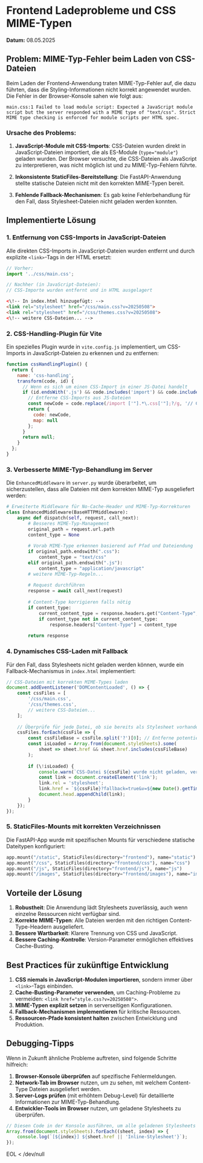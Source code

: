 # Frontend Ladeprobleme und CSS MIME-Typen

**Datum:** 08.05.2025

## Problem: MIME-Typ-Fehler beim Laden von CSS-Dateien

Beim Laden der Frontend-Anwendung traten MIME-Typ-Fehler auf, die dazu führten, dass die Styling-Informationen nicht korrekt angewendet wurden. Die Fehler in der Browser-Konsole sahen wie folgt aus:

```
main.css:1 Failed to load module script: Expected a JavaScript module script but the server responded with a MIME type of "text/css". Strict MIME type checking is enforced for module scripts per HTML spec.
```

### Ursache des Problems:

1. **JavaScript-Module mit CSS-Imports**: CSS-Dateien wurden direkt in JavaScript-Dateien importiert, die als ES-Module (`type="module"`) geladen wurden. Der Browser versuchte, die CSS-Dateien als JavaScript zu interpretieren, was nicht möglich ist und zu MIME-Typ-Fehlern führte.

2. **Inkonsistente StaticFiles-Bereitstellung**: Die FastAPI-Anwendung stellte statische Dateien nicht mit den korrekten MIME-Typen bereit.

3. **Fehlende Fallback-Mechanismen**: Es gab keine Fehlerbehandlung für den Fall, dass Stylesheet-Dateien nicht geladen werden konnten.

## Implementierte Lösung

### 1. Entfernung von CSS-Imports in JavaScript-Dateien

Alle direkten CSS-Imports in JavaScript-Dateien wurden entfernt und durch explizite `<link>`-Tags in der HTML ersetzt:

```javascript
// Vorher:
import '../css/main.css';

// Nachher (in JavaScript-Dateien):
// CSS-Importe wurden entfernt und in HTML ausgelagert
```

```html
<\!-- In index.html hinzugefügt: -->
<link rel="stylesheet" href="/css/main.css?v=20250508">
<link rel="stylesheet" href="/css/themes.css?v=20250508">
<\!-- weitere CSS-Dateien... -->
```

### 2. CSS-Handling-Plugin für Vite

Ein spezielles Plugin wurde in `vite.config.js` implementiert, um CSS-Imports in JavaScript-Dateien zu erkennen und zu entfernen:

```javascript
function cssHandlingPlugin() {
  return {
    name: 'css-handling',
    transform(code, id) {
      // Wenn es sich um einen CSS-Import in einer JS-Datei handelt
      if (id.endsWith('.js') && code.includes('import') && code.includes('.css')) {
        // Entferne CSS-Imports aus JS-Dateien
        const newCode = code.replace(/import ['"].*\.css['"];?/g, '// CSS-Import wurde entfernt');
        return {
          code: newCode,
          map: null
        };
      }
      return null;
    }
  };
}
```

### 3. Verbesserte MIME-Typ-Behandlung im Server

Die `EnhancedMiddleware` in `server.py` wurde überarbeitet, um sicherzustellen, dass alle Dateien mit dem korrekten MIME-Typ ausgeliefert werden:

```python
# Erweiterte Middleware für No-Cache-Header und MIME-Typ-Korrekturen
class EnhancedMiddleware(BaseHTTPMiddleware):
    async def dispatch(self, request, call_next):
        # Besseres MIME-Typ-Management
        original_path = request.url.path
        content_type = None
        
        # Vorab MIME-Type erkennen basierend auf Pfad und Dateiendung
        if original_path.endswith(".css"):
            content_type = "text/css"
        elif original_path.endswith(".js"):
            content_type = "application/javascript"
        # weitere MIME-Typ-Regeln...
        
        # Request durchführen
        response = await call_next(request)
        
        # Content-Type korrigieren falls nötig
        if content_type:
            current_content_type = response.headers.get("Content-Type", "")
            if content_type not in current_content_type:
                response.headers["Content-Type"] = content_type
        
        return response
```

### 4. Dynamisches CSS-Laden mit Fallback

Für den Fall, dass Stylesheets nicht geladen werden können, wurde ein Fallback-Mechanismus in `index.html` implementiert:

```javascript
// CSS-Dateien mit korrekten MIME-Types laden
document.addEventListener('DOMContentLoaded', () => {
    const cssFiles = [
        '/css/main.css',
        '/css/themes.css',
        // weitere CSS-Dateien...
    ];
    
    // Überprüfe für jede Datei, ob sie bereits als Stylesheet vorhanden ist
    cssFiles.forEach(cssFile => {
        const cssFileBase = cssFile.split('?')[0]; // Entferne potentiellen Query-Parameter
        const isLoaded = Array.from(document.styleSheets).some(
            sheet => sheet.href && sheet.href.includes(cssFileBase)
        );
        
        if (\!isLoaded) {
            console.warn(`CSS-Datei ${cssFile} wurde nicht geladen, versuche erneut`);
            const link = document.createElement('link');
            link.rel = 'stylesheet';
            link.href = `${cssFile}?fallback=true&v=${new Date().getTime()}`;
            document.head.appendChild(link);
        }
    });
});
```

### 5. StaticFiles-Mounts mit korrekten Verzeichnissen

Die FastAPI-App wurde mit spezifischen Mounts für verschiedene statische Dateitypen konfiguriert:

```python
app.mount("/static", StaticFiles(directory="frontend"), name="static")
app.mount("/css", StaticFiles(directory="frontend/css"), name="css")
app.mount("/js", StaticFiles(directory="frontend/js"), name="js")
app.mount("/images", StaticFiles(directory="frontend/images"), name="images")
```

## Vorteile der Lösung

1. **Robustheit**: Die Anwendung lädt Stylesheets zuverlässig, auch wenn einzelne Ressourcen nicht verfügbar sind.
2. **Korrekte MIME-Typen**: Alle Dateien werden mit den richtigen Content-Type-Headern ausgeliefert.
3. **Bessere Wartbarkeit**: Klarere Trennung von CSS und JavaScript.
4. **Bessere Caching-Kontrolle**: Version-Parameter ermöglichen effektives Cache-Busting.

## Best Practices für zukünftige Entwicklung

1. **CSS niemals in JavaScript-Modulen importieren**, sondern immer über `<link>`-Tags einbinden.
2. **Cache-Busting-Parameter verwenden**, um Caching-Probleme zu vermeiden: `<link href="style.css?v=20250508">`.
3. **MIME-Typen explizit setzen** in serverseitigen Konfigurationen.
4. **Fallback-Mechanismen implementieren** für kritische Ressourcen.
5. **Ressourcen-Pfade konsistent halten** zwischen Entwicklung und Produktion.

## Debugging-Tipps

Wenn in Zukunft ähnliche Probleme auftreten, sind folgende Schritte hilfreich:

1. **Browser-Konsole überprüfen** auf spezifische Fehlermeldungen.
2. **Network-Tab im Browser** nutzen, um zu sehen, mit welchem Content-Type Dateien ausgeliefert werden.
3. **Server-Logs prüfen** (mit erhöhtem Debug-Level) für detaillierte Informationen zur MIME-Typ-Behandlung.
4. **Entwickler-Tools im Browser** nutzen, um geladene Stylesheets zu überprüfen.

```javascript
// Diesen Code in der Konsole ausführen, um alle geladenen Stylesheets zu sehen
Array.from(document.styleSheets).forEach((sheet, index) => {
    console.log(`[${index}] ${sheet.href || 'Inline-Stylesheet'}`);
});
```
EOL < /dev/null
